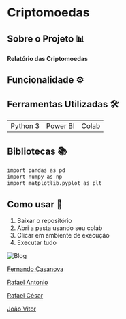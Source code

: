 # Criptomoedas

## Sobre o Projeto 📊
**Relatório das Criptomoedas**

  


## Funcionalidade  ⚙️


## Ferramentas Utilizadas 🛠️

<table>
  <tr>    
    <td>Python 3</td> 
    <td>Power BI</td> 
    <td>Colab</td>     
  </tr> 
</table>

## Bibliotecas 📚
```bash
import pandas as pd
import numpy as np
import matplotlib.pyplot as plt
```

## Como usar 🔌
1. Baixar o repositório
2. Abri a pasta usando seu colab
3. Clicar em ambiente de execução
4. Executar tudo

![Blog](https://img.shields.io/badge/LinkedIn-0077B5?style=for-the-badge&logo=linkedin&logoColor=white)

[Fernando Casanova](https://www.linkedin.com/in/fernandocfs/)

[Rafael Antonio](https://www.linkedin.com/in/rafael-antonio-759a04241/)

[Rafael César](https://www.linkedin.com/in/rafael-data-analyst/)

[João Vitor](https://www.linkedin.com/in/joao-vitor-cunha-chinato/)
